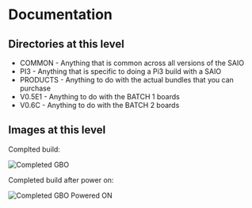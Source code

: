# Documentation
## Directories at this level
* COMMON - Anything that is common across all versions of the SAIO
* PI3 - Anything that is specific to doing a Pi3 build with a SAIO
* PRODUCTS - Anything to do with the actual bundles that you can purchase
* V0.5E1 - Anything to do with the BATCH 1 boards
* V0.6C - Anything to do with the BATCH 2 boards

## Images at this level
Complted build:

![Completed GBO](https://github.com/geebles/Super-AIO/raw/master/docs/IMAGES/SAIO/1.jpg)

Completed build after power on:

![Completed GBO Powered ON](https://github.com/geebles/Super-AIO/raw/master/docs/IMAGES/SAIO/2.jpg)